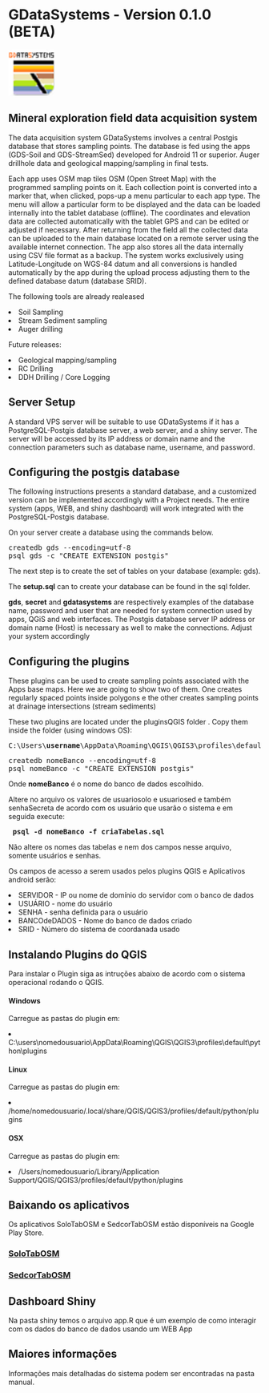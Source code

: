 # GDataSystems - Version 0.1.0 (BETA)
<img src="/img/oGDSicon.png" width=92>
<h2>Mineral exploration field data acquisition system</h2>
<p> The data acquisition system GDataSystems involves a central Postgis database that stores sampling points. The database is fed using the apps (GDS-Soil and GDS-StreamSed) developed for Android 11 or superior. Auger drillhole data and geological mapping/sampling in final tests.</p>
<p></p>Each app uses OSM map tiles OSM (Open Street Map) with the programmed sampling points on it. Each collection point is converted into a marker that, when clicked, pops-up a menu particular to each app type. The menu will allow a particular form to be displayed and the data can be loaded internally into the tablet database (offline). The coordinates and elevation data are collected automatically with the tablet GPS and can be edited or adjusted if necessary. After returning from the field all the collected data can be uploaded to the main database located on a remote server using the available internet connection. The app also stores all the data internally using CSV file format as a backup. The system works exclusively using Latitude-Longitude on WGS-84 datum and all conversions is handled automatically by the app during the upload process adjusting them to the defined database datum (database SRID).</p>
<p>The following tools are already realeased</p>
<li> Soil Sampling
<li> Stream Sediment sampling
<li> Auger drilling
<p> Future releases:</p>
<li> Geological mapping/sampling
<li> RC Drilling
<li> DDH Drilling / Core Logging
<h2>Server Setup</h2>
<p>A standard VPS server will be suitable to use GDataSystems if it has a PostgreSQL-Postgis database server, a web server, and a shiny server. The server will be accessed by its IP address or domain name and the connection parameters such as database name, username, and password.</p>
<h2>Configuring the postgis database</h2>
<p>The following instructions presents a standard database, and a customized version can be implemented accordingly with a Project needs. The entire system (apps, WEB, and shiny dashboard) will work integrated with the PostgreSQL-Postgis database.</p>
<p>On your server create a database using the commands below.</p>
<pre>createdb gds --encoding=utf-8
psql gds -c "CREATE EXTENSION postgis"</pre>
<p>The next step is to create the set of tables on your database (example: gds).</p>
<p>The <b>setup.sql</b> can to create your database can be found in the sql folder.</p>

<p><b>gds</b>, <b>secret</b> and <b>gdatasystems</b> are respectively examples of the database name, password and user that are needed for system connection used by apps, QGiS and web interfaces. The Postgis database server IP address or domain name (Host) is necessary as well to make the connections. Adjust your system accordingly</p>
<h2>Configuring the plugins</h2>
<p>These plugins can be used to create sampling points associated with the Apps base maps. Here we are going to show two of them. One creates regularly spaced points inside polygons e the other creates sampling points at drainage intersections (stream sediments)</p>
<p>These two plugins are located under the pluginsQGIS folder . Copy them inside the folder (using windows OS):</p>
<pre>C:\Users\<b>username</b>\AppData\Roaming\QGIS\QGIS3\profiles\default\python\plugins\</pre>

<pre>
createdb nomeBanco --encoding=utf-8
psql nomeBanco -c "CREATE EXTENSION postgis"
</pre>
  <p>Onde <b>nomeBanco</b> é o nome do banco de dados escolhido.</p>
<p>Altere no arquivo os valores de usuariosolo e usuariosed e também senhaSecreta de acordo com os usuário que usarão o sistema e em seguida execute: <pre> <b>psql -d nomeBanco -f criaTabelas.sql</b></pre><p> Não altere os nomes das tabelas e nem dos campos nesse arquivo, somente usuários e senhas. </p>
<p> Os campos de acesso a serem usados pelos plugins QGIS e Aplicativos android serão:</p>
<li> SERVIDOR - IP ou nome de domínio do servidor com o banco de dados
<li> USUÁRIO - nome do usuário 
<li> SENHA - senha definida para o usuário
<li> BANCOdeDADOS - Nome do banco de dados criado
<lI> SRID - Número do sistema de coordanada usado
<h2>Instalando Plugins do QGIS</h2>
<p>Para instalar o Plugin siga as intruções abaixo de acordo com o sistema operacional rodando o QGIS.</p>
<h4>Windows</h4>
<p>Carregue as pastas do plugin em:</p>
<li> C:\users\nomedousuario\AppData\Roaming\QGIS\QGIS3\profiles\default\python\plugins
<h4>Linux</h4>
<p>Carregue as pastas do plugin em:</p>
<li>/home/nomedousuario/.local/share/QGIS/QGIS3/profiles/default/python/plugins
<h4>OSX</h4>
<p>Carregue as pastas do plugin em:</p>
<li>/Users/nomedousuario/Library/Application Support/QGIS/QGIS3/profiles/default/python/plugins
<h2>Baixando os aplicativos</h2>
<p>Os aplicativos SoloTabOSM e SedcorTabOSM estão disponíveis na Google Play Store.</p>
<h3><a href="https://play.google.com/store/apps/details?id=br.com.amazeone.soiltabosm">SoloTabOSM</a></h3><h3><a href="https://play.google.com/store/apps/details?id=br.com.amazeone.sedcortabosm">SedcorTabOSM</a></h3>

<h2>Dashboard Shiny</h2>
<p> Na pasta shiny temos o arquivo app.R que é um exemplo de como interagir com os dados do banco de dados usando um WEB App </p>
<h2>Maiores informações</h2>
<p>Informações mais detalhadas do sistema podem ser encontradas na pasta manual.</p>
